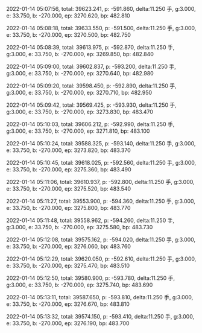 2022-01-14 05:07:56, total: 39623.241, p: -591.860, delta:11.250 手, g:3.000, e: 33.750, b: -270.000, ep: 3270.620, bp: 482.810

2022-01-14 05:08:18, total: 39633.550, p: -591.500, delta:11.250 手, g:3.000, e: 33.750, b: -270.000, ep: 3270.500, bp: 482.750

2022-01-14 05:08:39, total: 39613.975, p: -592.870, delta:11.250 手, g:3.000, e: 33.750, b: -270.000, ep: 3269.850, bp: 482.840

2022-01-14 05:09:00, total: 39602.837, p: -593.200, delta:11.250 手, g:3.000, e: 33.750, b: -270.000, ep: 3270.640, bp: 482.980

2022-01-14 05:09:20, total: 39598.450, p: -592.890, delta:11.250 手, g:3.000, e: 33.750, b: -270.000, ep: 3270.710, bp: 482.950

2022-01-14 05:09:42, total: 39569.425, p: -593.930, delta:11.250 手, g:3.000, e: 33.750, b: -270.000, ep: 3273.830, bp: 483.470

2022-01-14 05:10:03, total: 39606.212, p: -592.990, delta:11.250 手, g:3.000, e: 33.750, b: -270.000, ep: 3271.810, bp: 483.100

2022-01-14 05:10:24, total: 39588.325, p: -593.140, delta:11.250 手, g:3.000, e: 33.750, b: -270.000, ep: 3273.820, bp: 483.370

2022-01-14 05:10:45, total: 39618.025, p: -592.560, delta:11.250 手, g:3.000, e: 33.750, b: -270.000, ep: 3275.360, bp: 483.490

2022-01-14 05:11:06, total: 39610.937, p: -592.800, delta:11.250 手, g:3.000, e: 33.750, b: -270.000, ep: 3275.520, bp: 483.540

2022-01-14 05:11:27, total: 39553.900, p: -594.360, delta:11.250 手, g:3.000, e: 33.750, b: -270.000, ep: 3275.800, bp: 483.770

2022-01-14 05:11:48, total: 39558.962, p: -594.260, delta:11.250 手, g:3.000, e: 33.750, b: -270.000, ep: 3275.580, bp: 483.730

2022-01-14 05:12:08, total: 39575.162, p: -594.020, delta:11.250 手, g:3.000, e: 33.750, b: -270.000, ep: 3276.060, bp: 483.760

2022-01-14 05:12:29, total: 39620.050, p: -592.610, delta:11.250 手, g:3.000, e: 33.750, b: -270.000, ep: 3275.470, bp: 483.510

2022-01-14 05:12:50, total: 39580.900, p: -593.780, delta:11.250 手, g:3.000, e: 33.750, b: -270.000, ep: 3275.740, bp: 483.690

2022-01-14 05:13:11, total: 39587.650, p: -593.810, delta:11.250 手, g:3.000, e: 33.750, b: -270.000, ep: 3276.670, bp: 483.810

2022-01-14 05:13:32, total: 39574.150, p: -593.410, delta:11.250 手, g:3.000, e: 33.750, b: -270.000, ep: 3276.190, bp: 483.700